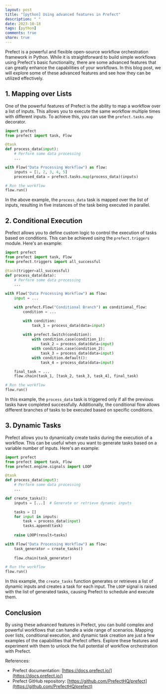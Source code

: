 ```yaml
---
layout: post
title: "[python] Using advanced features in Prefect"
description: " "
date: 2023-10-18
tags: [python]
comments: true
share: true
---
```


Prefect is a powerful and flexible open-source workflow orchestration framework in Python. While it is straightforward to build simple workflows using Prefect's basic functionality, there are some advanced features that can greatly enhance the capabilities of your workflows. In this blog post, we will explore some of these advanced features and see how they can be utilized effectively.

## 1. Mapping over Lists

One of the powerful features of Prefect is the ability to map a workflow over a list of inputs. This allows you to execute the same workflow multiple times with different inputs. To achieve this, you can use the `prefect.tasks.map` decorator.

```python
import prefect
from prefect import task, Flow

@task
def process_data(input):
    # Perform some data processing
    ...

with Flow("Data Processing Workflow") as flow:
    inputs = [1, 2, 3, 4, 5]
    processed_data = prefect.tasks.map(process_data)(inputs)

# Run the workflow
flow.run()
```

In the above example, the `process_data` task is mapped over the list of inputs, resulting in five instances of the task being executed in parallel.

## 2. Conditional Execution

Prefect allows you to define custom logic to control the execution of tasks based on conditions. This can be achieved using the `prefect.triggers` module. Here's an example:

```python
import prefect
from prefect import task, Flow
from prefect.triggers import all_successful

@task(trigger=all_successful)
def process_data(data):
    # Perform some data processing
    ...

with Flow("Data Processing Workflow") as flow:
    input = ...

    with prefect.Flow("Conditional Branch") as conditional_flow:
        condition = ...

        with condition:
            task_1 = process_data(data=input)
        
        with prefect.Switch(condition):
            with condition.case(condition_1):
                task_2 = process_data(data=input)
            with condition.case(condition_2):
                task_3 = process_data(data=input)
            with condition.default():
                task_4 = process_data(data=input)

    final_task = ...
    flow.chain(task_1, [task_2, task_3, task_4], final_task)

# Run the workflow
flow.run()
```

In this example, the `process_data` task is triggered only if all the previous tasks have completed successfully. Additionally, the conditional flow allows different branches of tasks to be executed based on specific conditions.

## 3. Dynamic Tasks

Prefect allows you to dynamically create tasks during the execution of a workflow. This can be useful when you want to generate tasks based on a variable number of inputs. Here's an example:

```python
import prefect
from prefect import task, Flow
from prefect.engine.signals import LOOP

@task
def process_data(input):
    # Perform some data processing
    ...

def create_tasks():
    inputs = [...]  # Generate or retrieve dynamic inputs

    tasks = []
    for input in inputs:
        task = process_data(input)
        tasks.append(task)
    
    raise LOOP(result=tasks)

with Flow("Data Processing Workflow") as flow:
    task_generator = create_tasks()
    
    flow.chain(task_generator)

# Run the workflow
flow.run()
```

In this example, the `create_tasks` function generates or retrieves a list of dynamic inputs and creates a task for each input. The `LOOP` signal is raised with the list of generated tasks, causing Prefect to schedule and execute them.

## Conclusion

By using these advanced features in Prefect, you can build complex and powerful workflows that can handle a wide range of scenarios. Mapping over lists, conditional execution, and dynamic task creation are just a few examples of the capabilities that Prefect offers. Explore these features and experiment with them to unlock the full potential of workflow orchestration with Prefect.

References:
- Prefect documentation: [https://docs.prefect.io/](https://docs.prefect.io/)
- Prefect GitHub repository: [https://github.com/PrefectHQ/prefect](https://github.com/PrefectHQ/prefect)